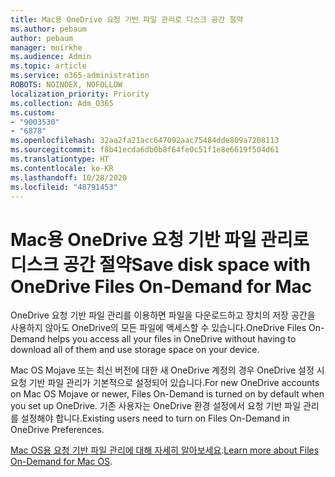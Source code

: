```yaml
---
title: Mac용 OneDrive 요청 기반 파일 관리로 디스크 공간 절약
ms.author: pebaum
author: pebaum
manager: mnirkhe
ms.audience: Admin
ms.topic: article
ms.service: o365-administration
ROBOTS: NOINDEX, NOFOLLOW
localization_priority: Priority
ms.collection: Adm_O365
ms.custom:
- "9003530"
- "6878"
ms.openlocfilehash: 32aa2fa21acc647092aac75484dde809a7208113
ms.sourcegitcommit: f8b41ecda6db0b8f64fe0c51f1e8e6619f504d61
ms.translationtype: HT
ms.contentlocale: ko-KR
ms.lasthandoff: 10/28/2020
ms.locfileid: "48791453"
---
```

# <a name="save-disk-space-with-onedrive-files-on-demand-for-mac"></a><span data-ttu-id="a1c81-102">Mac용 OneDrive 요청 기반 파일 관리로 디스크 공간 절약</span><span class="sxs-lookup"><span data-stu-id="a1c81-102">Save disk space with OneDrive Files On-Demand for Mac</span></span>

<span data-ttu-id="a1c81-103">OneDrive 요청 기반 파일 관리를 이용하면 파일을 다운로드하고 장치의 저장 공간을 사용하지 않아도 OneDrive의 모든 파일에 액세스할 수 있습니다.</span><span class="sxs-lookup"><span data-stu-id="a1c81-103">OneDrive Files On-Demand helps you access all your files in OneDrive without having to download all of them and use storage space on your device.</span></span>  

<span data-ttu-id="a1c81-104">Mac OS Mojave 또는 최신 버전에 대한 새 OneDrive 계정의 경우 OneDrive 설정 시 요청 기반 파일 관리가 기본적으로 설정되어 있습니다.</span><span class="sxs-lookup"><span data-stu-id="a1c81-104">For new OneDrive accounts on Mac OS Mojave or newer, Files On-Demand is turned on by default when you set up OneDrive.</span></span> <span data-ttu-id="a1c81-105">기존 사용자는 OneDrive 환경 설정에서 요청 기반 파일 관리를 설정해야 합니다.</span><span class="sxs-lookup"><span data-stu-id="a1c81-105">Existing users need to turn on Files On-Demand in OneDrive Preferences.</span></span>  

<span data-ttu-id="a1c81-106">[Mac OS용 요청 기반 파일 관리에 대해 자세히 알아보세요](https://support.microsoft.com/office/529f6d53-e572-4922-a585-e7a318c135f0).</span><span class="sxs-lookup"><span data-stu-id="a1c81-106">[Learn more about Files On-Demand for Mac OS](https://support.microsoft.com/office/529f6d53-e572-4922-a585-e7a318c135f0).</span></span>
